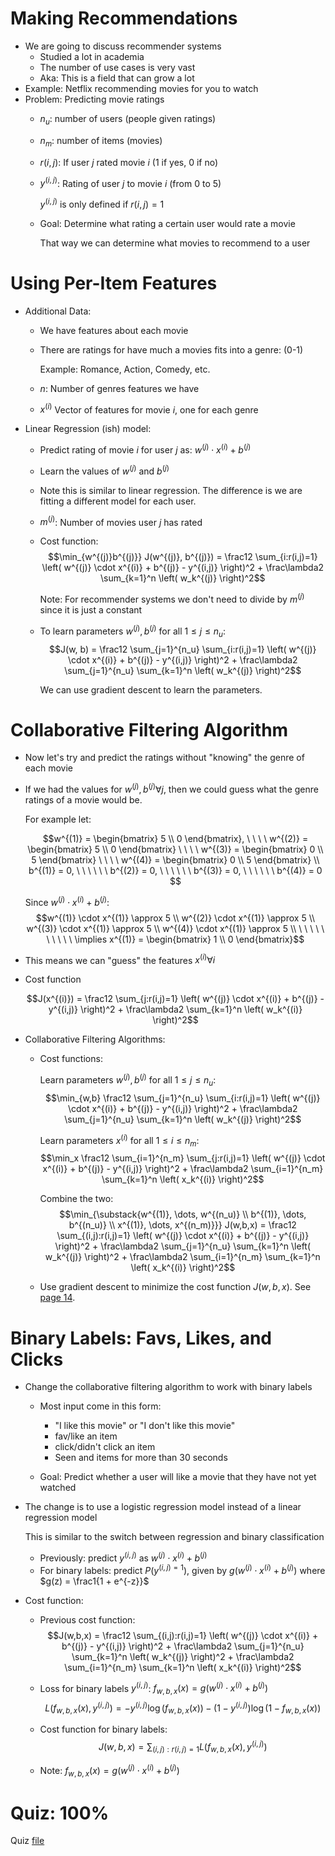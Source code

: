 # Making Recommendations
* We are going to discuss recommender systems
    * Studied a lot in academia
    * The number of use cases is very vast
    * Aka: This is a field that can grow a lot
* Example: Netflix recommending movies for you to watch
* Problem: Predicting movie ratings
    * $n_u$: number of users (people given ratings)
    * $n_m$: number of items (movies)
    * $r(i, j)$: If user $j$ rated movie $i$ (1 if yes, 0 if no)
    * $y^{(i,j)}$: Rating of user $j$ to movie $i$ (from 0 to 5)
        
        $y^{(i,j)}$ is only defined if $r(i,j) = 1$
    * Goal: Determine what rating a certain user would rate a movie

        That way we can determine what movies to recommend to a user

# Using Per-Item Features
* Additional Data:
    * We have features about each movie
    * There are ratings for have much a movies fits into a genre: (0-1)

        Example: Romance, Action, Comedy, etc.
    * $n$: Number of genres features we have
    * $x^{(i)}$ Vector of features for movie $i$, one for each genre
* Linear Regression (ish) model:
    * Predict rating of movie $i$ for user $j$ as: $w^{(j)} \cdot x^{(i)} + b^{(j)}$
    * Learn the values of $w^{(j)}$ and $b^{(j)}$
    * Note this is similar to linear regression. The difference is we are fitting a different model for each user.
    * $m^{(j)}$: Number of movies user $j$ has rated
    * Cost function:
        $$\min_{w^{(j)}b^{(j)}} J(w^{(j)}, b^{(j)}) = \frac12 \sum_{i:r(i,j)=1} \left( w^{(j)} \cdot x^{(i)} + b^{(j)} - y^{(i,j)} \right)^2 + \frac\lambda2 \sum_{k=1}^n \left( w_k^{(j)} \right)^2$$
    
        Note: For recommender systems we don't need to divide by $m^{(j)}$ since it is just a constant
    * To learn parameters $w^{(j)}, b^{(j)}$ for all $1 \le j \le n_u$:
        $$J(w, b) = \frac12 \sum_{j=1}^{n_u} \sum_{i:r(i,j)=1} \left( w^{(j)} \cdot x^{(i)} + b^{(j)} - y^{(i,j)} \right)^2 + \frac\lambda2 \sum_{j=1}^{n_u} \sum_{k=1}^n \left( w_k^{(j)} \right)^2$$
        
        We can use gradient descent to learn the parameters.

# Collaborative Filtering Algorithm
* Now let's try and predict the ratings without "knowing" the genre of each movie
* If we had the values for $w^{(j)}, b^{(j)} \forall j$, then we could guess what the genre ratings of a movie would be.

    For example let:
    
    $$w^{(1)} = \begin{bmatrix} 5 \\ 0 \end{bmatrix}, \ \ \ \ w^{(2)} = \begin{bmatrix} 5 \\ 0 \end{bmatrix} \ \ \ \ w^{(3)} = \begin{bmatrix} 0 \\ 5 \end{bmatrix} \ \ \ \ w^{(4)} = \begin{bmatrix} 0 \\ 5 \end{bmatrix} \\ b^{(1)} = 0, \ \ \ \ \ \ b^{(2)} = 0, \ \ \ \ \ \ b^{(3)} = 0, \ \ \ \ \ \ b^{(4)} = 0 $$

    Since $w^{(j)} \cdot x^{(i)} + b^{(j)}$:
    $$w^{(1)} \cdot x^{(1)} \approx 5 \\ w^{(2)} \cdot x^{(1)} \approx 5 \\ w^{(3)} \cdot x^{(1)} \approx 5 \\ w^{(4)} \cdot x^{(1)} \approx 5 \\ \ \ \ \ \ \ \ \ \ \ \implies x^{(1)} = \begin{bmatrix} 1 \\ 0 \end{bmatrix}$$
* This means we can "guess" the features $x^{(i)} \forall i$
* Cost function

    $$J(x^{(i)}) = \frac12 \sum_{j:r(i,j)=1} \left( w^{(j)} \cdot x^{(i)} + b^{(j)} - y^{(i,j)} \right)^2 + \frac\lambda2 \sum_{k=1}^n \left( w_k^{(i)} \right)^2$$
* Collaborative Filtering Algorithms:
    * Cost functions:

        Learn parameters $w^{(j)}, b^{(j)}$ for all $1 \le j \le n_u$:
        $$\min_{w,b} \frac12 \sum_{j=1}^{n_u} \sum_{i:r(i,j)=1} \left( w^{(j)} \cdot x^{(i)} + b^{(j)} - y^{(i,j)} \right)^2 + \frac\lambda2 \sum_{j=1}^{n_u} \sum_{k=1}^n \left( w_k^{(j)} \right)^2$$

        Learn parameters $x^{(i)}$ for all $1 \le i \le n_m$:
        $$\min_x \frac12 \sum_{i=1}^{n_m} \sum_{j:r(i,j)=1} \left( w^{(j)} \cdot x^{(i)} + b^{(j)} - y^{(i,j)} \right)^2 + \frac\lambda2 \sum_{i=1}^{n_m} \sum_{k=1}^n \left( x_k^{(i)} \right)^2$$

        Combine the two:
        $$\min_{\substack{w^{(1)}, \dots, w^{(n_u)} \\ b^{(1)}, \dots, b^{(n_u)} \\ x^{(1)}, \dots, x^{(n_m)}}} J(w,b,x) = \frac12 \sum_{(i,j):r(i,j)=1} \left( w^{(j)} \cdot x^{(i)} + b^{(j)} - y^{(i,j)} \right)^2 + \frac\lambda2 \sum_{j=1}^{n_u} \sum_{k=1}^n \left( w_k^{(j)} \right)^2 + \frac\lambda2 \sum_{i=1}^{n_m} \sum_{k=1}^n \left( x_k^{(i)} \right)^2$$
    * Use gradient descent to minimize the cost function $J(w, b, x)$. See [page 14](Lecture.pdf).

# Binary Labels: Favs, Likes, and Clicks
* Change the collaborative filtering algorithm to work with binary labels
    * Most input come in this form: 
        * "I like this movie" or "I don't like this movie"
        * fav/like an item
        * click/didn't click an item
        * Seen and items for more than 30 seconds

    * Goal: Predict whether a user will like a movie that they have not yet watched
* The change is to use a logistic regression model instead of a linear regression model

    This is similar to the switch between regression and binary classification
    * Previously: predict $y^{(i,j)}$ as $w^{(j)} \cdot x^{(i)} + b^{(j)}$
    * For binary labels: predict $P(y^{(i,j) = 1})$, given by $g(w^{(j)} \cdot x^{(i)} + b^{(j)})$ where $g(z) = \frac1{1 + e^{-z}}$
* Cost function:

    * Previous cost function:
        $$J(w,b,x) = \frac12 \sum_{(i,j):r(i,j)=1} \left( w^{(j)} \cdot x^{(i)} + b^{(j)} - y^{(i,j)} \right)^2 + \frac\lambda2 \sum_{j=1}^{n_u} \sum_{k=1}^n \left( w_k^{(j)} \right)^2 + \frac\lambda2 \sum_{i=1}^{n_m} \sum_{k=1}^n \left( x_k^{(i)} \right)^2$$

    * Loss for binary labels $y^{(i,j)}$: $f_{w,b,x}(x) = g(w^{(j)} \cdot x^{(i)} + b^{(j)})$
        $$L(f_{w,b,x}(x), y^{(i,j)}) = -y^{(i,j)}\log \left( f_{w,b,x}(x) \right) - (1-y^{(i,j)})\log \left( 1-f_{w,b,x}(x) \right)$$

    * Cost function for binary labels:
        $$J(w, b, x) = \sum_{(i,j):r(i,j)=1} L(f_{w,b,x}(x), y^{(i,j)})$$

    * Note: $f_{w,b,x}(x) = g(w^{(j)} \cdot x^{(i)} + b^{(j)})$

# Quiz: 100%
Quiz [file](Quizzes.md#collaborative-filtering)
